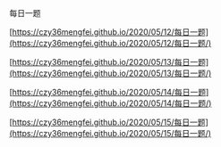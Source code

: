 每日一题

[https://czy36mengfei.github.io/2020/05/12/每日一题](https://czy36mengfei.github.io/2020/05/12/每日一题/)

[https://czy36mengfei.github.io/2020/05/13/每日一题](https://czy36mengfei.github.io/2020/05/13/每日一题/)

[https://czy36mengfei.github.io/2020/05/14/每日一题](https://czy36mengfei.github.io/2020/05/14/每日一题/)

[https://czy36mengfei.github.io/2020/05/15/每日一题](https://czy36mengfei.github.io/2020/05/15/每日一题/)

